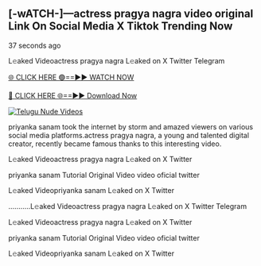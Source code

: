 ## [-wATCH-]—actress pragya nagra video original Link On Social Media X Tiktok Trending Now



37 seconds ago

L𝚎aked Videoactress pragya nagra L𝚎aked on X Twitter Telegram

[🌐 CLICK HERE 🟢==►► WATCH NOW](https://azvirallink.blogspot.com/2025/01/viral-video-new-year-2025.html)

[🔴 CLICK HERE 🌐==►► Download Now](https://azvirallink.blogspot.com/2025/01/viral-video-new-year-2025.html)

[![Telugu Nude Videos](https://i.imgur.com/6ooyjBv.gif)](https://azvirallink.blogspot.com/2025/01/viral-video-new-year-2025.html)

priyanka sanam took the internet by storm and amazed viewers on various social media platforms.actress pragya nagra, a young and talented digital creator, recently became famous thanks to this interesting video.

L𝚎aked Videoactress pragya nagra L𝚎aked on X Twitter

priyanka sanam Tutorial Original Video video oficial twitter

L𝚎aked Videopriyanka sanam L𝚎aked on X Twitter

...........L𝚎aked Videoactress pragya nagra L𝚎aked on X Twitter Telegram

L𝚎aked Videoactress pragya nagra L𝚎aked on X Twitter

priyanka sanam Tutorial Original Video video oficial twitter

L𝚎aked Videopriyanka sanam L𝚎aked on X Twitter